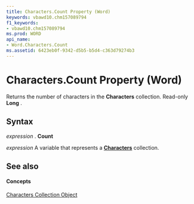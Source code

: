 ```yaml
---
title: Characters.Count Property (Word)
keywords: vbawd10.chm157089794
f1_keywords:
- vbawd10.chm157089794
ms.prod: WORD
api_name:
- Word.Characters.Count
ms.assetid: 6423eb0f-9342-d5b5-b5d4-c363d79274b3
---
```



# Characters.Count Property (Word)

Returns the number of characters in the  **Characters** collection. Read-only **Long** .


## Syntax

 _expression_ . **Count**

 _expression_ A variable that represents a **[Characters](characters-object-word.md)** collection.


## See also


#### Concepts


[Characters Collection Object](characters-object-word.md)


